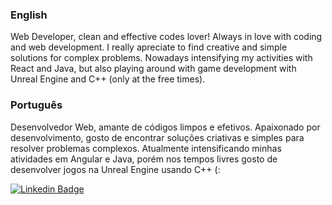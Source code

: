 ### English
Web Developer, clean and effective codes lover! 
Always in love with coding and web development. I really apreciate to find creative and simple solutions for complex problems.
Nowadays intensifying my activities with React and Java, but also playing around with game development with Unreal Engine and C++ (only at the free times).

### Português 
Desenvolvedor Web, amante de códigos limpos e efetivos. 
Apaixonado por desenvolvimento, gosto de encontrar soluções criativas e simples para resolver problemas complexos. 
Atualmente intensificando minhas atividades em Angular e Java, porém nos tempos livres gosto de desenvolver jogos na Unreal Engine usando C++ (:

[![Linkedin Badge](https://img.shields.io/badge/-LinkedIn-blue?style=flat-square&logo=Linkedin&logoColor=white&link=https://www.linkedin.com/in/arthur-neves-monteiro/)](https://www.linkedin.com/in/arthur-neves-monteiro/)

